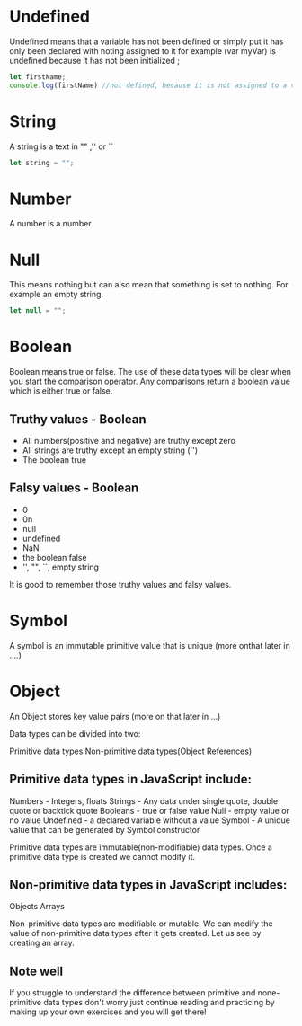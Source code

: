 # Undefined

Undefined means that  a variable has not been defined or simply put it has only been declared with noting assigned to it for example (var myVar) is undefined  because it has not been initialized ;

```js
let firstName;
console.log(firstName) //not defined, because it is not assigned to a value yet
```


# String 

A string is a text  in "" ,'' or ``

```js
let string = "";

```

# Number

A number is a number 

# Null

 This means nothing but can also mean that  something is set to  nothing.
 For example an empty string.

 ```js
 let null = "";

 ```


# Boolean
Boolean means true or false. The use of these data types will be clear when you start the comparison operator. Any comparisons return a boolean value which is either true or false.


## Truthy values - Boolean

- All numbers(positive and negative) are truthy except zero
- All strings are truthy except an empty string ('')
- The boolean true

## Falsy values - Boolean

- 0
- 0n
- null
- undefined
- NaN
- the boolean false
- '', "", ``, empty string

It is good to remember those truthy values and falsy values. 


# Symbol 

A symbol is an immutable primitive value that is unique (more onthat later in ....) 

# Object

An Object stores key value pairs (more on that later in ...)


Data types can be divided into two:

Primitive data types
Non-primitive data types(Object References)


## Primitive data types in JavaScript include:

Numbers - Integers, floats
Strings - Any data under single quote, double quote or backtick quote
Booleans - true or false value
Null - empty value or no value
Undefined - a declared variable without a value
Symbol - A unique value that can be generated by Symbol constructor


 Primitive data types are immutable(non-modifiable) data types. Once a primitive data type is created we cannot modify it.


## Non-primitive data types in JavaScript includes:

Objects
Arrays

Non-primitive data types are modifiable or mutable. We can modify the value of non-primitive data types after it gets created. Let us see by creating an array. 


## Note well

If you struggle to understand the difference between primitive and none-primitive data types don't worry just continue reading and practicing by making up your own exercises and you will get there!

 